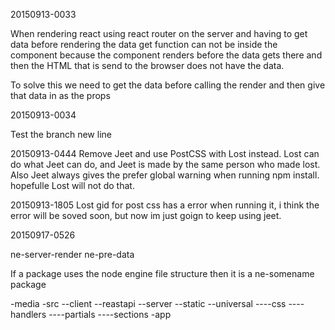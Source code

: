 20150913-0033

When rendering react using react router on the server and having to get data before rendering the data get function can not be inside the component because the component renders before the data gets there and then the HTML that is send to the browser does not have the data.

To solve this we need to get the data before calling the render and then give that data in as the props

20150913-0034

Test the branch 
new line

20150913-0444
Remove Jeet and use PostCSS with Lost instead. Lost can do what Jeet can do, and Jeet is made by the same person who made lost. Also Jeet always gives the prefer global warning when running npm install. hopefulle Lost will not do that.

20150913-1805
Lost gid for post css has a error when running it, i think the error will be soved soon, but now im just goign to keep using jeet.

20150917-0526

ne-server-render
ne-pre-data

If a package uses the node engine file structure then it is a ne-somename package

-media
-src
--client
--reastapi
--server
--static
--universal
----css
----handlers
----partials
----sections
-app
